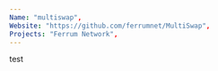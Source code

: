 ```yaml
---
Name: "multiswap",
Website: "https://github.com/ferrumnet/MultiSwap",
Projects: "Ferrum Network",
---
```

<!--lang:en--> 
test
<!--lang:es--] 
test
<!--lang:de--] 
test
<!--lang:fr--] 
test
<!--lang:pl--] 
test
<!--lang:uk--] 
test
[!--lang:*-->  
